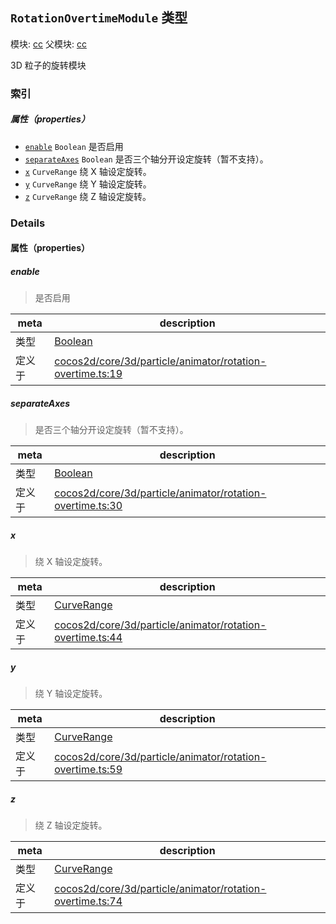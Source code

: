 ## `RotationOvertimeModule` 类型



模块: [cc](../modules/cc.md)
父模块: [cc](../modules/cc.md)


3D 粒子的旋转模块



### 索引

##### 属性（properties）

  - [`enable`](#enable) `Boolean` 是否启用
  - [`separateAxes`](#separateaxes) `Boolean` 是否三个轴分开设定旋转（暂不支持）。
  - [`x`](#x) `CurveRange` 绕 X 轴设定旋转。
  - [`y`](#y) `CurveRange` 绕 Y 轴设定旋转。
  - [`z`](#z) `CurveRange` 绕 Z 轴设定旋转。





### Details


#### 属性（properties）


##### enable

> 是否启用

| meta | description |
|------|-------------|
| 类型 | <a href="https://developer.mozilla.org/en/JavaScript/Reference/Global_Objects/Boolean" class="crosslink external" target="_blank">Boolean</a> |
| 定义于 | [cocos2d/core/3d/particle/animator/rotation-overtime.ts:19](https://github.com/cocos-creator/engine/blob/793ed1e41a1e981ef927cb5ecccb6f051f942b50/cocos2d/core/3d/particle/animator/rotation-overtime.ts#L19) |



##### separateAxes

> 是否三个轴分开设定旋转（暂不支持）。

| meta | description |
|------|-------------|
| 类型 | <a href="https://developer.mozilla.org/en/JavaScript/Reference/Global_Objects/Boolean" class="crosslink external" target="_blank">Boolean</a> |
| 定义于 | [cocos2d/core/3d/particle/animator/rotation-overtime.ts:30](https://github.com/cocos-creator/engine/blob/793ed1e41a1e981ef927cb5ecccb6f051f942b50/cocos2d/core/3d/particle/animator/rotation-overtime.ts#L30) |



##### x

> 绕 X 轴设定旋转。

| meta | description |
|------|-------------|
| 类型 | <a href="../classes/CurveRange.html" class="crosslink">CurveRange</a> |
| 定义于 | [cocos2d/core/3d/particle/animator/rotation-overtime.ts:44](https://github.com/cocos-creator/engine/blob/793ed1e41a1e981ef927cb5ecccb6f051f942b50/cocos2d/core/3d/particle/animator/rotation-overtime.ts#L44) |



##### y

> 绕 Y 轴设定旋转。

| meta | description |
|------|-------------|
| 类型 | <a href="../classes/CurveRange.html" class="crosslink">CurveRange</a> |
| 定义于 | [cocos2d/core/3d/particle/animator/rotation-overtime.ts:59](https://github.com/cocos-creator/engine/blob/793ed1e41a1e981ef927cb5ecccb6f051f942b50/cocos2d/core/3d/particle/animator/rotation-overtime.ts#L59) |



##### z

> 绕 Z 轴设定旋转。

| meta | description |
|------|-------------|
| 类型 | <a href="../classes/CurveRange.html" class="crosslink">CurveRange</a> |
| 定义于 | [cocos2d/core/3d/particle/animator/rotation-overtime.ts:74](https://github.com/cocos-creator/engine/blob/793ed1e41a1e981ef927cb5ecccb6f051f942b50/cocos2d/core/3d/particle/animator/rotation-overtime.ts#L74) |






